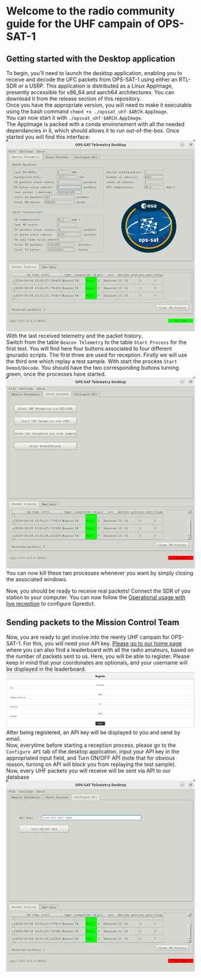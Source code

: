 # Welcome to the radio community guide for the UHF campain of OPS-SAT-1
## Getting started with the Desktop application

To begin, you'll need to launch the desktop application, enabling you to receive and decode the UFC packets from OPS-SAT-1 using either an RTL-SDR or a USRP. This application is distributed as a Linux AppImage, presently accessible for x86_64 and aarch64 architectures. You can download it from the release section of this repository.  
Once you have the appropriate version, you will need to make it executable using the bash command `chmod +x ./opssat_uhf-$ARCH.AppImage`.  
You can now start it with `./opssat_uhf-$ARCH.AppImage`.  
The AppImage is packed with a conda environement with all the needed dependancies in it, which should allows it to run out-of-the-box. Once started you will find this interface:  
![tab_beacon_telemetry](./images/tab_beacon_telemetry.png)  
With the last received telemetry and the packet history.  
Switch from the table `Beacon Telemetry` to the table `Start Process` for the first test. You will find here four buttons associated to four different gnuradio scripts. The first three are used for reception. Firstly we will use the third one which replay a test sample. With start the process `Start Demod/Decode`. You should have the two corresponding buttons turning green, once the processes have started.  
![tab_start_process](./images/tab_start_process.png)  
You can now kill these two processes whenever you want by simply closing the associated windows.  

Now, you should be ready to receive real packets! Connect the SDR of you station to your computer. You can now follow the [Operational usage with live reception](https://github.com/esa/gr-opssat/tree/appimage_builder?tab=readme-ov-file#operational-usage-with-live-reception) to configure Gpredict.

## Sending packets to the Mission Control Team

Now, you are ready to get involve into the reenty UHF campain for OPS-SAT-1. For this, you will need your API key. [Please go to our home page](https://opssat1.esoc.esa.int/frames-collector) where you can also find a leaderboard with all the radio amateurs, based on the number of packets sent to us. Here, you will be able to register. Please keep in mind that your coordonates are optionals, and your username will be displayed in the leaderboard.  
![register](./images/register.png)  
After being registered, an API key will be displayed to you and send by email.  
Now, everytime before starting a reception process, please go to the `Configure API` tab of the desktop application, input your API key in the appropriated input field, and Turn ON/OFF APÏ (note that for obvious reason, turning on API will block you from replaying the test sample).  
Now, every UHF packets you will receive will be sent via API to our database 
![tab_configure_api](./images/tab_configure_api.png)  
